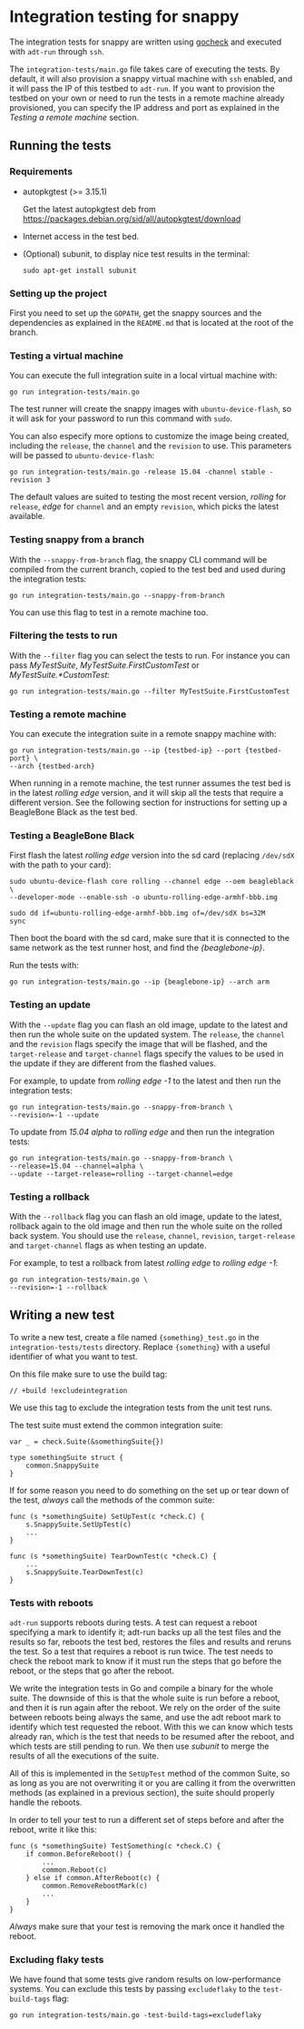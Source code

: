 # Integration testing for snappy

The integration tests for snappy are written using
[gocheck](https://labix.org/gocheck) and executed with `adt-run` through `ssh`.

The `integration-tests/main.go` file takes care of executing the tests. By
default, it will also provision a snappy virtual machine with `ssh` enabled,
and it will pass the IP of this testbed to `adt-run`. If you want to provision
the testbed on your own or need to run the tests in a remote machine already
provisioned, you can specify the IP address and port as explained in the
*Testing a remote machine* section.

## Running the tests

### Requirements

 *  autopkgtest (>= 3.15.1)

    Get the latest autopkgtest deb from
    https://packages.debian.org/sid/all/autopkgtest/download

 *  Internet access in the test bed.

 *  (Optional) subunit, to display nice test results in the terminal:

        sudo apt-get install subunit

### Setting up the project

First you need to set up the `GOPATH`, get the snappy sources and the
dependencies as explained in the `README.md` that is located at the root of the
branch.

### Testing a virtual machine

You can execute the full integration suite in a local virtual machine with:

    go run integration-tests/main.go

The test runner will create the snappy images with `ubuntu-device-flash`, so it
will ask for your password to run this command with `sudo`.

You can also especify more options to customize the image being created, including
the `release`, the `channel` and the `revision` to use. This parameters will be passed
to `ubuntu-device-flash`:

    go run integration-tests/main.go -release 15.04 -channel stable -revision 3

The default values are suited to testing the most recent version, *rolling* for
`release`, *edge* for `channel` and an empty `revision`, which picks the latest
available.

### Testing snappy from a branch

With the `--snappy-from-branch` flag, the snappy CLI command will be compiled
from the current branch, copied to the test bed and used during the integration
tests:

    go run integration-tests/main.go --snappy-from-branch

You can use this flag to test in a remote machine too.

### Filtering the tests to run

With the `--filter` flag you can select the tests to run. For instance you can
pass *MyTestSuite*, *MyTestSuite.FirstCustomTest* or *MyTestSuite.\*CustomTest*:

    go run integration-tests/main.go --filter MyTestSuite.FirstCustomTest

### Testing a remote machine

You can execute the integration suite in a remote snappy machine with:

    go run integration-tests/main.go --ip {testbed-ip} --port {testbed-port} \
    --arch {testbed-arch}

When running in a remote machine, the test runner assumes the test bed is in
the latest *rolling edge* version, and it will skip all the tests that
require a different version. See the following section for instructions for
setting up a BeagleBone Black as the test bed.

### Testing a BeagleBone Black

First flash the latest *rolling edge* version into the sd card
(replacing `/dev/sdX` with the path to your card):

    sudo ubuntu-device-flash core rolling --channel edge --oem beagleblack \
    --developer-mode --enable-ssh -o ubuntu-rolling-edge-armhf-bbb.img

    sudo dd if=ubuntu-rolling-edge-armhf-bbb.img of=/dev/sdX bs=32M
    sync

Then boot the board with the sd card, make sure that it is connected to the
same network as the test runner host, and find the *{beaglebone-ip}*.

Run the tests with:

    go run integration-tests/main.go --ip {beaglebone-ip} --arch arm

### Testing an update

With the `--update` flag you can flash an old image, update to the latest and
then run the whole suite on the updated system. The `release`, the `channel` and
the `revision` flags specify the image that will be flashed, and the
`target-release` and `target-channel` flags specify the values to be used in the
update if they are different from the flashed values.

For example, to update from *rolling edge -1* to the latest and then run the
integration tests:

    go run integration-tests/main.go --snappy-from-branch \
    --revision=-1 --update

To update from *15.04 alpha* to *rolling edge* and then run the integration tests:

    go run integration-tests/main.go --snappy-from-branch \
    --release=15.04 --channel=alpha \
    --update --target-release=rolling --target-channel=edge

### Testing a rollback

With the `--rollback` flag you can flash an old image, update to the latest,
rollback again to the old image and then run the whole suite on the rolled
back system. You should use the `release`, `channel`, `revision`, `target-release`
and `target-channel` flags as when testing an update.

For example, to test a rollback from latest *rolling edge* to *rolling edge -1*:

    go run integration-tests/main.go \
    --revision=-1 --rollback

## Writing a new test

To write a new test, create a file named `{something}_test.go` in the
`integration-tests/tests` directory. Replace `{something}` with a useful
identifier of what you want to test.

On this file make sure to use the build tag:

    // +build !excludeintegration

We use this tag to exclude the integration tests from the unit test runs.

The test suite must extend the common integration suite:

    var _ = check.Suite(&somethingSuite{})

    type somethingSuite struct {
	    common.SnappySuite
    }

If for some reason you need to do something on the set up or tear down of the
test, *always* call the methods of the common suite:

    func (s *somethingSuite) SetUpTest(c *check.C) {
	    s.SnappySuite.SetUpTest(c)
        ...
    }

    func (s *somethingSuite) TearDownTest(c *check.C) {
        ...
	    s.SnappySuite.TearDownTest(c)
    }

### Tests with reboots

`adt-run` supports reboots during tests. A test can request a reboot specifying
a mark to identify it; adt-run backs up all the test files and the results so
far, reboots the test bed, restores the files and results and reruns the test.
So a test that requires a reboot is run twice. The test needs to check the
reboot mark to know if it must run the steps that go before the reboot, or the
steps that go after the reboot.

We write the integration tests in Go and compile a binary for the whole suite.
The downside of this is that the whole suite is run before a reboot, and then it
is run again after the reboot. We rely on the order of the suite between reboots
being always the same, and use the adt reboot mark to identify which test
requested the reboot. With this we can know which tests already ran, which is
the test that needs to be resumed after the reboot, and which tests are still
pending to run. We then use *subunit* to merge the results of all the executions
of the suite.

All of this is implemented in the `SetUpTest` method of the common Suite, so as
long as you are not overwriting it or you are calling it from the overwritten
methods (as explained in a previous section), the suite should properly handle
the reboots.

In order to tell your test to run a different set of steps before and after the
reboot, write it like this:

    func (s *somethingSuite) TestSomething(c *check.C) {
        if common.BeforeReboot() {
            ...
            common.Reboot(c)
        } else if common.AfterReboot(c) {
            common.RemoveRebootMark(c)
            ...
        }
    }

*Always* make sure that your test is removing the mark once it handled the
reboot.

### Excluding flaky tests

We have found that some tests give random results on low-performance systems. You can
exclude this tests by passing ```excludeflaky``` to the ```test-build-tags``` flag:

    go run integration-tests/main.go -test-build-tags=excludeflaky
